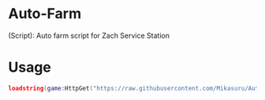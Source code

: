 # Auto-Farm
(Script): Auto farm script for Zach Service Station

# Usage
```lua
loadstring(game:HttpGet("https://raw.githubusercontent.com/Mikasuru/Auto-Farm/refs/heads/main/Autofarm.lua"))()
```
